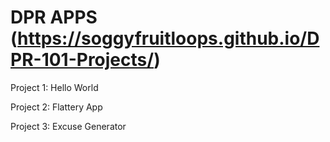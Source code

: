 # DPR APPS (https://soggyfruitloops.github.io/DPR-101-Projects/)
Project 1: Hello World

Project 2: Flattery App

Project 3: Excuse Generator
